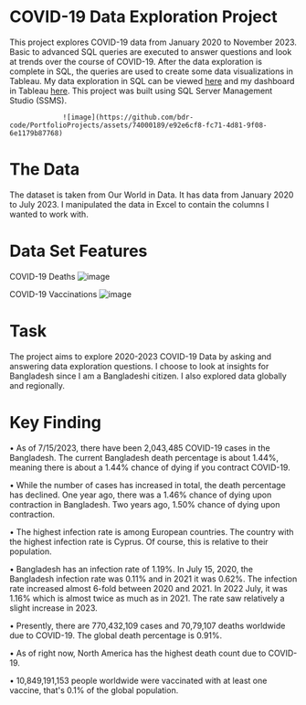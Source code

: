 # COVID-19 Data Exploration Project
This project explores COVID-19 data from January 2020 to November 2023. Basic to advanced SQL queries are executed to answer questions and look at trends over the course of COVID-19. After the data exploration is complete in SQL, the queries are used to create some data visualizations in Tableau. My data exploration in SQL can be viewed [here](https://github.com/bdr-code/PortfolioProjects/blob/main/PortfolioProject.sql) and my dashboard in Tableau [here](https://public.tableau.com/app/profile/md.abdur.rob/viz/PortfolioProject_16902999016690/Dashboard1).
This project was built using SQL Server Management Studio (SSMS).

                 ![image](https://github.com/bdr-code/PortfolioProjects/assets/74000189/e92e6cf8-fc71-4d81-9f08-6e1179b87768)


# The Data
The dataset is taken from Our World in Data. It has data from January 2020 to July 2023. I manipulated the data in Excel to contain the columns I wanted to work with.

# Data Set Features
COVID-19 Deaths 
![image](https://github.com/bdr-code/PortfolioProjects/assets/74000189/d960222a-c72d-467c-87a1-2fecf7aee5c9)

COVID-19 Vaccinations
![image](https://github.com/bdr-code/PortfolioProjects/assets/74000189/c518882a-6efb-4588-8587-e9eb9c182c35)

# Task
The  project aims to explore 2020-2023 COVID-19 Data by asking and answering data exploration questions. 
I choose to look at insights for Bangladesh since I am a Bangladeshi citizen. I also explored data globally and regionally.


# Key Finding

•	As of 7/15/2023, there have been 2,043,485 COVID-19 cases in the Bangladesh. The current Bangladesh death percentage is about 1.44%, meaning there is about a 1.44% chance of dying if you contract COVID-19.

•	While the number of cases has increased in total, the death percentage has declined. One year ago, there was a 1.46% chance of dying upon contraction in Bangladesh. Two years ago, 1.50% chance of dying upon contraction. 

•	The highest infection rate is among European countries. The country with the highest infection rate is Cyprus. Of course, this is relative to their population.

•	Bangladesh has an infection rate of 1.19%. In July 15, 2020, the Bangladesh infection rate was 0.11% and in 2021 it was 0.62%. The infection rate increased almost 6-fold between 2020 and 2021.  In 2022 July, it was 1.16% which is almost twice as much as in 2021. The rate saw relatively a slight increase in 2023.

•	Presently, there are 770,432,109 cases and 70,79,107 deaths worldwide due to COVID-19. The global death percentage is 0.91%.

•	As of right now, North America has the highest death count due to COVID-19.

•	10,849,191,153 people worldwide were vaccinated with at least one vaccine, that's 0.1% of the global population.
